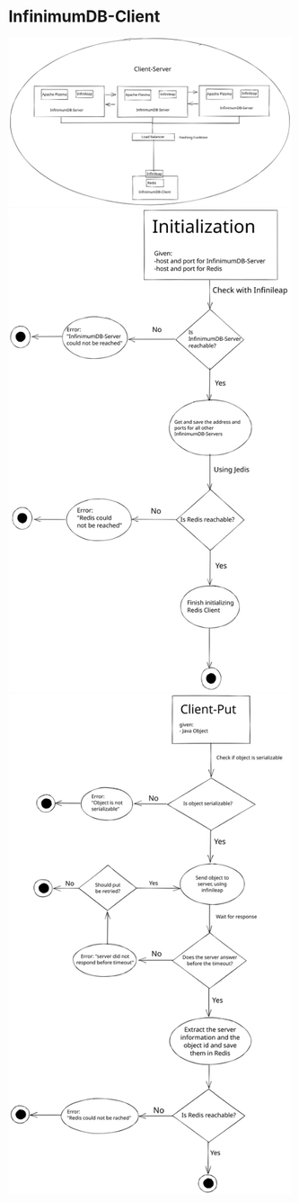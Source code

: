 # InfinimumDB-Client

![Alt text](./documentation/images/Overview.svg)
![Alt text](./documentation/images/initialization.svg)
![Alt text](./documentation/images/Put.svg)